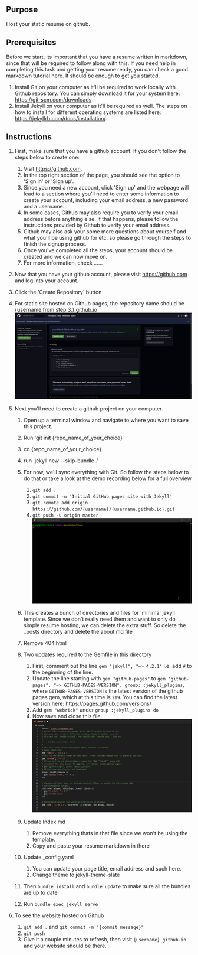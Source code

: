 ## Purpose
Host your static resume on github.

## Prerequisites
Before we start, its important that you have a resume written in markdown, since that will be required to follow along with this. If you need help in completing this task and getting your resume ready, you can check a good markdown tutorial here. It should be enough to get you started.

1. Install Git on your computer as it'll be required to work locally with Github repository. You can simply download it for your system here: https://git-scm.com/downloads
2. Install Jekyll on your computer as it'll be required as well. The steps on how to install for different operating systems are listed here: https://jekyllrb.com/docs/installation/.

## Instructions
1. First, make sure that you have a github account. If you don't follow the steps below to create one:
    1. Visit https://github.com.
    2. In the top right section of the page, you should see the option to 'Sign in' or 'Sign up'.
    3. Since you need a new account, click 'Sign up' and the webpage will lead to a section where you'll need to enter some information to create your account, including your email address, a new password and a username.
    4. In some cases, Github may also require you to verify your email address before anything else. If that happens, please follow the instructions provided by Github to verify your email address.
    5. Github may also ask your some more questions about yourself and what you'll be using github for etc. so please go through the steps to finish the signup process.
    6. Once you've completed all the steps, your account should be created and we can now move on. 
    7. For more information, check ......

3. Now that you have your github account, please visit https://github.com and log into your account.
4. Click the 'Create Repository' button 
5. For static site hosted on Github pages, the repository name should be {username from step 3.}.github.io
 ![Create Repo Demo](/resources/create_repo_github.gif "Logo Title Text 1")
6. Next you'll need to create a github project on your computer.
    1. Open up a terminal window and navigate to where you want to save this project.
    2. Run 'git init {repo_name_of_your_choice}
    3. cd {repo_name_of_your_choice}
    4. run 'jekyll new --skip-bundle .'
    5. For now, we'll sync everything with Git. So follow the steps below to do that or take a look at the demo recording below for a full overview
        1. `git add .`
        2. `git commit -m 'Initial GitHub pages site with Jekyll'`
        3. `git remote add origin https://github.com/{username}/{username.github.io}.git`
        4. `git push -u origin master`
        ![Git demo](/resources/create_repo_local.gif "Logo Title Text 1")



    6. This creates a bunch of directories and files for 'minima' jekyll template. Since we don't really need them and want to only do simple resume hosting, we can delete the extra stuff. So delete the _posts directory and delete the about.md file
    7. Remove 404.html
    6. Two updates required to the Gemfile in this directory
        1. First, comment out the line `gem "jekyll", "~> 4.2.1"` i.e. add `#` to the beginning of the line.
        2. Update the line starting with `gem "github-pages"` to `gem "github-pages", "~> GITHUB-PAGES-VERSION", group: :jekyll_plugins`, where `GITHUB-PAGES-VERSION` is the latest version of the github pages gem, which at this time is `219`. You can find the latest version here: https://pages.github.com/versions/
        3. Add `gem "webrick"` under `group :jekyll_plugins do`
        3. Now save and close this file.
         ![Gem file update](/resources/gem_file_edit_final.gif "Logo Title Text 1")
    7. Update Index.md
        1. Remove everything thats in that file since we won't be using the template.
        2. Copy and paste your resume markdown in there
    8. Update _config.yaml
        1. You can update your page title, email address and such here.
        2. Change theme to jekyll-theme-slate

    9. Then `bundle install` and `bundle update` to make sure all the bundles are up to date
    9. Run `bundle exec jekyll serve`
7. To see the website hosted on Github
    1. `git add .` and `git commit -m "{commit_message}"`
    2. `git push`
    3. Give it a couple minutes to refresh, then visit `{username}.github.io` and your website should be there.


